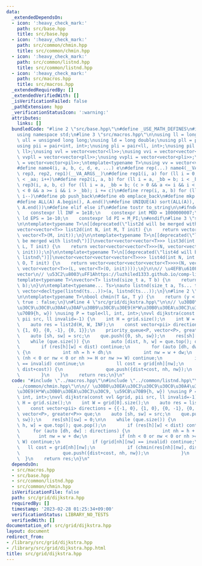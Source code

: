 ```yaml
---
data:
  _extendedDependsOn:
  - icon: ':heavy_check_mark:'
    path: src/base.hpp
    title: src/base.hpp
  - icon: ':heavy_check_mark:'
    path: src/common/chmin.hpp
    title: src/common/chmin.hpp
  - icon: ':heavy_check_mark:'
    path: src/common/listnd.hpp
    title: src/common/listnd.hpp
  - icon: ':heavy_check_mark:'
    path: src/macros.hpp
    title: src/macros.hpp
  _extendedRequiredBy: []
  _extendedVerifiedWith: []
  _isVerificationFailed: false
  _pathExtension: hpp
  _verificationStatusIcon: ':warning:'
  attributes:
    links: []
  bundledCode: "#line 2 \"src/base.hpp\"\n#define _USE_MATH_DEFINES\n#include <bits/stdc++.h>\n\
    using namespace std;\n#line 3 \"src/macros.hpp\"\n\nusing ll = long long;\nusing\
    \ ull = unsigned long long;\nusing ld = long double;\nusing pll = pair<ll, ll>;\n\
    using pii = pair<int, int>;\nusing pli = pair<ll, int>;\nusing pil = pair<int,\
    \ ll>;\nusing vvl = vector<vector<ll>>;\nusing vvi = vector<vector<int>>;\nusing\
    \ vvpll = vector<vector<pll>>;\nusing vvpli = vector<vector<pli>>;\nusing vvpil\
    \ = vector<vector<pil>>;\ntemplate<typename T>\nusing vv = vector<vector<T>>;\n\
    #define name4(i, a, b, c, d, e, ...) e\n#define rep(...) name4(__VA_ARGS__, rep4,\
    \ rep3, rep2, rep1)(__VA_ARGS__)\n#define rep1(i, a) for (ll i = 0, _aa = a; i\
    \ < _aa; i++)\n#define rep2(i, a, b) for (ll i = a, _bb = b; i < _bb; i++)\n#define\
    \ rep3(i, a, b, c) for (ll i = a, _bb = b; (c > 0 && a <= i && i < _bb) or (c\
    \ < 0 && a >= i && i > _bb); i += c)\n#define rrep(i, a, b) for (ll i=(a); i>(b);\
    \ i--)\n#define pb push_back\n#define eb emplace_back\n#define mkp make_pair\n\
    #define ALL(A) A.begin(), A.end()\n#define UNIQUE(A) sort(ALL(A)), A.erase(unique(ALL(A)),\
    \ A.end())\n#define elif else if\n#define tostr to_string\n\n#ifndef CONSTANTS\n\
    \    constexpr ll INF = 1e18;\n    constexpr int MOD = 1000000007;\n    constexpr\
    \ ld EPS = 1e-10;\n    constexpr ld PI = M_PI;\n#endif\n#line 3 \"src/common/listnd.hpp\"\
    \n\ntemplate<typename T>\n[[deprecated(\"list2d will be merged with listnd\")]]\n\
    vector<vector<T>> list2d(int N, int M, T init) {\n    return vector<vector<T>>(N,\
    \ vector<T>(M, init));\n}\n\ntemplate<typename T>\n[[deprecated(\"list3d will\
    \ be merged with listnd\")]]\nvector<vector<vector<T>>> list3d(int N, int M, int\
    \ L, T init) {\n    return vector<vector<vector<T>>>(N, vector<vector<T>>(M, vector<T>(L,\
    \ init)));\n}\n\ntemplate<typename T>\n[[deprecated(\"list4d will be merged with\
    \ listnd\")]]\nvector<vector<vector<vector<T>>>> list4d(int N, int M, int L, int\
    \ O, T init) {\n    return vector<vector<vector<vector<T>>>>(N, vector<vector<vector<T>>>(M,\
    \ vector<vector<T>>(L, vector<T>(O, init))));\n}\n\n// \u4EFB\u610F\u6B21\u5143\
    vector\n// \u53C2\u8003\uFF1Ahttps://luzhiled1333.github.io/comp-library/src/cpp-template/header/make-vector.hpp\n\
    template<typename T>\nvector<T> listnd(size_t a, T b) {\n    return vector<T>(a,\
    \ b);\n}\n\ntemplate<typename... Ts>\nauto listnd(size_t a, Ts... ts) {\n    return\
    \ vector<decltype(listnd(ts...))>(a, listnd(ts...));\n}\n#line 2 \"src/common/chmin.hpp\"\
    \n\ntemplate<typename T>\nbool chmin(T &x, T y) {\n    return (y < x) ? x = y,\
    \ true : false;\n}\n#line 4 \"src/grid/dijkstra.hpp\"\n\n// \u30B0\u30EA\u30C3\
    \u30C9\u30C0\u30A4\u30AF\u30B9\u30C8\u30E9(H*W\u30B0\u30EA\u30C3\u30C9, \u59CB\
    \u70B9{h, w}) \nusing P = tuple<ll, int, int>;\nvvl dijkstra(const vvl &grid,\
    \ pii src, ll invalid=-1) {\n    int H = grid.size();\n    int W = grid[0].size();\n\
    \    auto res = list2d(H, W, INF);\n    const vector<pii> directions = {{-1, 0},\
    \ {1, 0}, {0, -1}, {0, 1}};\n    priority_queue<P, vector<P>, greater<P>> que;\n\
    \    auto [sh, sw] = src;\n    que.push({0, sh, sw});\n    res[sh][sw] = 0;\n\n\
    \    while (que.size()) {\n        auto [dist, h, w] = que.top(); que.pop();\n\
    \        if (res[h][w] < dist) continue;\n        for (auto [dh, dw] : directions)\
    \ {\n            int nh = h + dh;\n            int nw = w + dw;\n            if\
    \ (nh < 0 or nw < 0 or nh >= H or nw >= W) continue;\n            if (grid[nh][nw]\
    \ == invalid) continue;\n            ll cost = grid[nh][nw];\n            if (chmin(res[nh][nw],\
    \ dist+cost)) {\n                que.push({dist+cost, nh, nw});\n            }\n\
    \        }\n    }\n    return res;\n}\n"
  code: "#include \"../macros.hpp\"\n#include \"../common/listnd.hpp\"\n#include \"\
    ../common/chmin.hpp\"\n\n// \u30B0\u30EA\u30C3\u30C9\u30C0\u30A4\u30AF\u30B9\u30C8\
    \u30E9(H*W\u30B0\u30EA\u30C3\u30C9, \u59CB\u70B9{h, w}) \nusing P = tuple<ll,\
    \ int, int>;\nvvl dijkstra(const vvl &grid, pii src, ll invalid=-1) {\n    int\
    \ H = grid.size();\n    int W = grid[0].size();\n    auto res = list2d(H, W, INF);\n\
    \    const vector<pii> directions = {{-1, 0}, {1, 0}, {0, -1}, {0, 1}};\n    priority_queue<P,\
    \ vector<P>, greater<P>> que;\n    auto [sh, sw] = src;\n    que.push({0, sh,\
    \ sw});\n    res[sh][sw] = 0;\n\n    while (que.size()) {\n        auto [dist,\
    \ h, w] = que.top(); que.pop();\n        if (res[h][w] < dist) continue;\n   \
    \     for (auto [dh, dw] : directions) {\n            int nh = h + dh;\n     \
    \       int nw = w + dw;\n            if (nh < 0 or nw < 0 or nh >= H or nw >=\
    \ W) continue;\n            if (grid[nh][nw] == invalid) continue;\n         \
    \   ll cost = grid[nh][nw];\n            if (chmin(res[nh][nw], dist+cost)) {\n\
    \                que.push({dist+cost, nh, nw});\n            }\n        }\n  \
    \  }\n    return res;\n}\n"
  dependsOn:
  - src/macros.hpp
  - src/base.hpp
  - src/common/listnd.hpp
  - src/common/chmin.hpp
  isVerificationFile: false
  path: src/grid/dijkstra.hpp
  requiredBy: []
  timestamp: '2023-02-28 01:25:34+09:00'
  verificationStatus: LIBRARY_NO_TESTS
  verifiedWith: []
documentation_of: src/grid/dijkstra.hpp
layout: document
redirect_from:
- /library/src/grid/dijkstra.hpp
- /library/src/grid/dijkstra.hpp.html
title: src/grid/dijkstra.hpp
---
```

